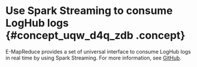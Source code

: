 # Use Spark Streaming to consume LogHub logs {#concept_uqw_d4q_zdb .concept}

E-MapReduce provides a set of universal interface to consume LogHub logs in real time by using Spark Streaming. For more information, see [GitHub](https://github.com/aliyun/aliyun-emapreduce-sdk/tree/master-2.x/emr-logservice).


